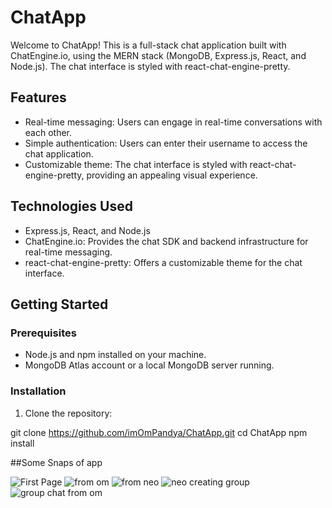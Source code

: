 # ChatApp


Welcome to ChatApp! This is a full-stack chat application built with ChatEngine.io, using the MERN stack (MongoDB, Express.js, React, and Node.js). The chat interface is styled with react-chat-engine-pretty.

## Features

- Real-time messaging: Users can engage in real-time conversations with each other.
- Simple authentication: Users can enter their username to access the chat application.
- Customizable theme: The chat interface is styled with react-chat-engine-pretty, providing an appealing visual experience.

## Technologies Used

- Express.js, React, and Node.js
- ChatEngine.io: Provides the chat SDK and backend infrastructure for real-time messaging.
- react-chat-engine-pretty: Offers a customizable theme for the chat interface.

## Getting Started

### Prerequisites

- Node.js and npm installed on your machine.
- MongoDB Atlas account or a local MongoDB server running.

### Installation

1. Clone the repository:

git clone https://github.com/imOmPandya/ChatApp.git
cd ChatApp
npm install

##Some Snaps of app

![First Page](https://github.com/imOmPandya/ChatApp/assets/134160932/dd6ca8fe-3ccd-4c63-a441-924157b74e59)
![from om](https://github.com/imOmPandya/ChatApp/assets/134160932/25df117a-98f0-49bb-b287-57027b606316)
![from neo](https://github.com/imOmPandya/ChatApp/assets/134160932/198d4c68-be76-491b-ba57-ff5fdedfad92)
![neo creating group](https://github.com/imOmPandya/ChatApp/assets/134160932/f72477cc-d351-4652-940e-f79b2970ad9d)
![group chat from om ](https://github.com/imOmPandya/ChatApp/assets/134160932/26c09ac9-b088-4c85-8dee-3279f5a3799a)
